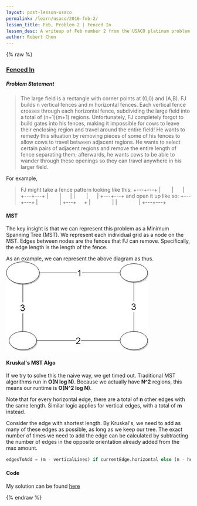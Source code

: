 ```yaml
---
layout: post-lesson-usaco
permalink: /learn/usaco/2016-feb-2/
lesson_title: Feb, Problem 2 | Fenced In
lesson_desc: A writeup of Feb number 2 from the USACO platinum problem set
author: Robert Chen
---
```



<script src="/questions.js"></script>

{% raw %}

### [Fenced In](http://usaco.org/index.php?page=viewproblem2&cpid=625)

##### Problem Statement
> The large field is a rectangle with corner points at (0,0) and (A,B). FJ builds n vertical fences and m horizontal fences. Each vertical fence crosses through each horizontal fence, subdividing the large field into a total of (n+1)(m+1) regions.
> Unfortunately, FJ completely forgot to build gates into his fences, making it impossible for cows to leave their enclosing region and travel around the entire field! He wants to remedy this situation by removing pieces of some of his fences to allow cows to travel between adjacent regions. He wants to select certain pairs of adjacent regions and remove the entire length of fence separating them; afterwards, he wants cows to be able to wander through these openings so they can travel anywhere in his larger field.

For example, 
>  FJ might take a fence pattern looking like this:
+---+---+
|⠀⠀⠀|⠀⠀ |
+---+---+
|⠀⠀⠀|⠀⠀ |
|⠀⠀⠀|⠀⠀ |
+---+---+
and open it up like so:
+---+---+
|⠀⠀⠀ ⠀⠀ |
+---+⠀⠀+
|⠀⠀⠀ ⠀⠀ |
|⠀⠀⠀ ⠀⠀ |
+---+---+

#### MST
The key insight is that we can represent this problem as a Minimum Spanning Tree (MST). We represent each individual grid as a node on the MST. Edges between nodes are the fences that FJ can remove. Specifically, the edge length is the length of the fence. 

As an example, we can represent the above diagram as thus. 
![](https://raw.githubusercontent.com/chen-robert/writeups/master/usaco/assets/mst.jpg)

#### Kruskal's MST Algo
If we try to solve this the naive way, we get timed out. Traditional MST algorithms run in **O(N log N)**. Because we actually have **N^2** regions, this means our runtime is **O(N^2 log N)**. 

Note that for every horizontal edge, there are a total of **n** other edges with the same length. Similar logic applies for vertical edges, with a total of **m** instead.

Consider the edge with shortest length. By Kruskal's, we need to add as many of these edges as possible, as long as we keep our tree. The exact number of times we need to add the edge can be calculated by subtracting the number of edges in the opposite orientation already added from the max amount. 

```python
edgesToAdd = (m - verticalLines) if currentEdge.horizontal else (n - horizontalLines)
```

#### Code

My solution can be found [here](https://github.com/chen-robert/writeups/blob/master/data/docs/usaco/2015/code/fencedin.java)

{% endraw %}
